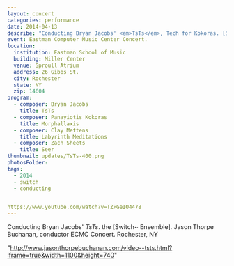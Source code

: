 ```yaml
---
layout: concert
categories: performance
date: 2014-04-13
describe: "Conducting Bryan Jacobs' <em>TsTs</em>, Tech for Kokoras. [Switch~ Ensemble]."
event: Eastman Computer Music Center Concert.
location:
  institution: Eastman School of Music
  building: Miller Center
  venue: Sproull Atrium
  address: 26 Gibbs St.
  city: Rochester
  state: NY
  zip: 14604
program:
  - composer: Bryan Jacobs
    title: TsTs
  - composer: Panayiotis Kokoras
    title: Morphallaxis
  - composer: Clay Mettens
    title: Labyrinth Meditations
  - composer: Zach Sheets
    title: Seer
thumbnail: updates/TsTs-400.png
photosFolder:
tags:
  - 2014
  - switch
  - conducting


https://www.youtube.com/watch?v=TZPGeIO4478
---
```


Conducting Bryan Jacobs' *TsTs*. the [Switch~ Ensemble]. Jason Thorpe Buchanan, conductor ECMC Concert. Rochester, NY


"http://www.jasonthorpebuchanan.com/video--tsts.html?iframe=true&width=1100&height=740"
